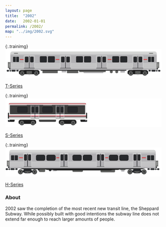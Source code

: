 ```yaml
---
layout: page
title:  "2002"
date:   2002-01-01
permalink: /2002/
map: "../img/2002.svg"
---
```


{:.trainimg}
![T-Series](../img/t-series.svg)

[T-Series](https://en.wikipedia.org/wiki/T_series_(Toronto_subway))

{:.trainimg}
![S-Series](../img/s-series.svg)

[S-Series](https://en.wikipedia.org/wiki/S_series_(Toronto_subway))

{:.trainimg}
![H-Series](../img/h-series.svg)

[H-Series](https://en.wikipedia.org/wiki/H_series_(Toronto_subway))

### About

2002 saw the completion of the most recent new transit line, the Sheppard Subway.  While possibly built with good intentions the subway line does not extend far enough to reach larger amounts of people.